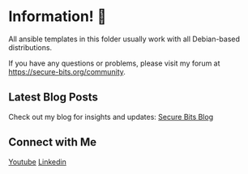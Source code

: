 # Information! 👋

All ansible templates in this folder usually work with all Debian-based distributions.

If you have any questions or problems, please visit my forum at https://secure-bits.org/community.

## Latest Blog Posts

Check out my blog for insights and updates: [Secure Bits Blog](https://secure-bits.org)

## Connect with Me

<a href="https://www.youtube.com/@secure_bits" target="_blank" rel="noopener noreferrer"><Icon /> Youtube</a>
<a href="https://www.linkedin.com/in/securebits/" target="_blank" rel="noopener noreferrer"><Icon /> Linkedin</a>
